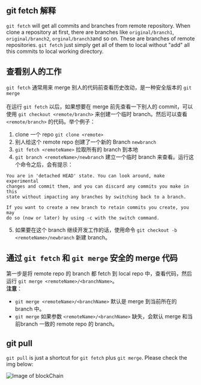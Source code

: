 ## git fetch 解释
`git fetch` will get all commits and branches from remote repository. When clone a repository at first, there are branches like `original/branch1`, `original/branch2`, `orginal/branch3`and so on. These are branches of remote repositories. `git fetch` just simply get all of them to local without "add" all this commits to local working directory. 

## 查看别人的工作
`git fetch` 通常用来 merge 别人的代码前查看历史改动，是一种安全版本的 `git merge`<br><br>
在运行 `git fetch` 以后，如果想要在 merge 前先查看一下别人的 commit，可以使用 `git checkout <remote/branch>` 来创建一个临时 branch。然后可以查看 `<remote/branch>` 的代码。举个例子：<br>
1. clone 一个 repo `git clone <remote>`
2. 别人给这个 remote repo 创建了一个新的 Branch `newbranch`
3. `git fetch <remoteName>` 拉取所有的 branch 到本地
4. `git branch <remoteName>/newbranch` 建立一个临时 branch 来查看。运行这个命令之后，会有提示：
```
You are in 'detached HEAD' state. You can look around, make experimental
changes and commit them, and you can discard any commits you make in this
state without impacting any branches by switching back to a branch.

If you want to create a new branch to retain commits you create, you may
do so (now or later) by using -c with the switch command. 
```
5. 如果要在这个 branch 继续开发工作的话，使用命令 `git checkout -b <remoteName>/newbranch` 新建 branch。

## 通过 `git fetch` 和 `git merge` 安全的 merge 代码
第一步是将 remote repo 的 branch 都 fetch 到 local repo 中，查看代码，然后运行 `git merge <remoteName>/<branchName>`。<br>
**注意**：
- `git merge <remoteName>/<branchName>` 默认是 merge 到当前所在的 branch 中。
- `git merge` 如果参数 `<remoteName>/<branchName>` 缺失，会默认 merge 和当前branch 一致的 remote repo 的 branch。

## git pull
`git pull` is just a shortcut for `git fetch` plus `git merge`. Please check the img below:  

![Image of blockChain](/imgs/fetch&pull.png)